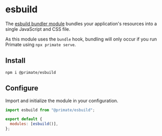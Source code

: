 # esbuild

The [esbuild bundler module][repository] bundles your application's resources
into a single JavaScript and CSS file.

As this module uses the `bundle` hook, bundling will only occur if you run
Primate using `npx primate serve`.

## Install

`npm i @primate/esbuild`

## Configure

Import and initialize the module in your configuration.

```js caption=primate.config.js
import esbuild from "@primate/esbuild";

export default {
  modules: [esbuild()],
};
```

[repository]: https://github.com/primatejs/primate/tree/master/packages/esbuild
